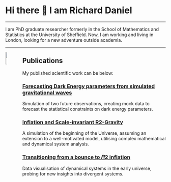 # Hi there 👋 I am Richard Daniel  
---
  I am PhD graduate researcher formerly in the School of Mathematics and Statistics at the University of Sheffield.
  Now, I am working and living in London, looking for a new adventure outside academia.

---
<img src="https://github.com/RDaniel396/Rdaniel396/assets/127308459/1b67a15a-be40-40db-aa87-ac500de4bf72" align="left" width=10% height=10%>

## Publications


My published scientific work can be below:


### [Forecasting Dark Energy parameters from simulated gravitational waves](https://arxiv.org/pdf/2309.06544.pdf)
Simulation of two future observations, creating mock data to forecast the statistical constraints on dark energy parameters.

### [Inflation and Scale-invariant R2-Gravity](https://arxiv.org/pdf/2102.11719.pdf)
A simulation of the beginning of the Universe, assuming an extension to a well-motivated model, utilising complex mathematical and dynamical system analysis.

### [Transitioning from a bounce to 𝑅2 inflation](https://arxiv.org/pdf/2212.01093.pdf)
Data visualisation of dynamical systems in the early universe, probing for new insights into divergent systems.

<!--
**RDaniel396/Rdaniel396** is a ✨ _special_ ✨ repository because its `README.md` (this file) appears on your GitHub profile.

Here are some ideas to get you started:

- 🔭 I’m currently working on ...
- 🌱 I’m currently learning ...
- 👯 I’m looking to collaborate on ...
- 🤔 I’m looking for help with ...
- 💬 Ask me about ...
- 📫 How to reach me: ...
- 😄 Pronouns: ...
- ⚡ Fun fact: ...
-->
